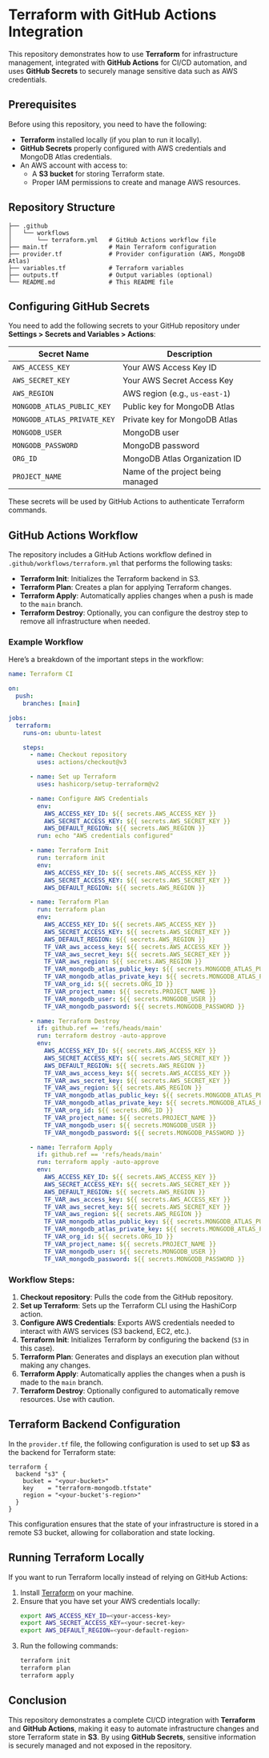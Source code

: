 
# Terraform with GitHub Actions Integration

This repository demonstrates how to use **Terraform** for infrastructure management, integrated with **GitHub Actions** for CI/CD automation, and uses **GitHub Secrets** to securely manage sensitive data such as AWS credentials.

## Prerequisites

Before using this repository, you need to have the following:

- **Terraform** installed locally (if you plan to run it locally).
- **GitHub Secrets** properly configured with AWS credentials and MongoDB Atlas credentials.
- An AWS account with access to:
  - A **S3 bucket** for storing Terraform state.
  - Proper IAM permissions to create and manage AWS resources.
  
## Repository Structure

```plaintext
├── .github
│   └── workflows
│       └── terraform.yml   # GitHub Actions workflow file
├── main.tf                 # Main Terraform configuration
├── provider.tf             # Provider configuration (AWS, MongoDB Atlas)
├── variables.tf            # Terraform variables
├── outputs.tf              # Output variables (optional)
└── README.md               # This README file
```

## Configuring GitHub Secrets

You need to add the following secrets to your GitHub repository under **Settings > Secrets and Variables > Actions**:

| Secret Name                       | Description                                         |
| ---------------------------------- | --------------------------------------------------- |
| `AWS_ACCESS_KEY`                   | Your AWS Access Key ID                              |
| `AWS_SECRET_KEY`                   | Your AWS Secret Access Key                          |
| `AWS_REGION`                       | AWS region (e.g., `us-east-1`)                      |
| `MONGODB_ATLAS_PUBLIC_KEY`         | Public key for MongoDB Atlas                        |
| `MONGODB_ATLAS_PRIVATE_KEY`        | Private key for MongoDB Atlas                       |
| `MONGODB_USER`                     | MongoDB user                                        |
| `MONGODB_PASSWORD`                 | MongoDB password                                    |
| `ORG_ID`                           | MongoDB Atlas Organization ID                      |
| `PROJECT_NAME`                     | Name of the project being managed                   |

These secrets will be used by GitHub Actions to authenticate Terraform commands.

## GitHub Actions Workflow

The repository includes a GitHub Actions workflow defined in `.github/workflows/terraform.yml` that performs the following tasks:

- **Terraform Init**: Initializes the Terraform backend in S3.
- **Terraform Plan**: Creates a plan for applying Terraform changes.
- **Terraform Apply**: Automatically applies changes when a push is made to the `main` branch.
- **Terraform Destroy**: Optionally, you can configure the destroy step to remove all infrastructure when needed.

### Example Workflow

Here’s a breakdown of the important steps in the workflow:

```yaml
name: Terraform CI

on:
  push:
    branches: [main]

jobs:
  terraform:
    runs-on: ubuntu-latest

    steps:
      - name: Checkout repository
        uses: actions/checkout@v3

      - name: Set up Terraform
        uses: hashicorp/setup-terraform@v2

      - name: Configure AWS Credentials
        env:
          AWS_ACCESS_KEY_ID: ${{ secrets.AWS_ACCESS_KEY }}
          AWS_SECRET_ACCESS_KEY: ${{ secrets.AWS_SECRET_KEY }}
          AWS_DEFAULT_REGION: ${{ secrets.AWS_REGION }}
        run: echo "AWS credentials configured"

      - name: Terraform Init
        run: terraform init
        env:
          AWS_ACCESS_KEY_ID: ${{ secrets.AWS_ACCESS_KEY }}
          AWS_SECRET_ACCESS_KEY: ${{ secrets.AWS_SECRET_KEY }}
          AWS_DEFAULT_REGION: ${{ secrets.AWS_REGION }}

      - name: Terraform Plan
        run: terraform plan
        env:
          AWS_ACCESS_KEY_ID: ${{ secrets.AWS_ACCESS_KEY }}
          AWS_SECRET_ACCESS_KEY: ${{ secrets.AWS_SECRET_KEY }}
          AWS_DEFAULT_REGION: ${{ secrets.AWS_REGION }}
          TF_VAR_aws_access_key: ${{ secrets.AWS_ACCESS_KEY }}
          TF_VAR_aws_secret_key: ${{ secrets.AWS_SECRET_KEY }}
          TF_VAR_aws_region: ${{ secrets.AWS_REGION }}
          TF_VAR_mongodb_atlas_public_key: ${{ secrets.MONGODB_ATLAS_PUBLIC_KEY }}
          TF_VAR_mongodb_atlas_private_key: ${{ secrets.MONGODB_ATLAS_PRIVATE_KEY }}
          TF_VAR_org_id: ${{ secrets.ORG_ID }}
          TF_VAR_project_name: ${{ secrets.PROJECT_NAME }}
          TF_VAR_mongodb_user: ${{ secrets.MONGODB_USER }}
          TF_VAR_mongodb_password: ${{ secrets.MONGODB_PASSWORD }}

      - name: Terraform Destroy
        if: github.ref == 'refs/heads/main'
        run: terraform destroy -auto-approve
        env:
          AWS_ACCESS_KEY_ID: ${{ secrets.AWS_ACCESS_KEY }}
          AWS_SECRET_ACCESS_KEY: ${{ secrets.AWS_SECRET_KEY }}
          AWS_DEFAULT_REGION: ${{ secrets.AWS_REGION }}
          TF_VAR_aws_access_key: ${{ secrets.AWS_ACCESS_KEY }}
          TF_VAR_aws_secret_key: ${{ secrets.AWS_SECRET_KEY }}
          TF_VAR_aws_region: ${{ secrets.AWS_REGION }}
          TF_VAR_mongodb_atlas_public_key: ${{ secrets.MONGODB_ATLAS_PUBLIC_KEY }}
          TF_VAR_mongodb_atlas_private_key: ${{ secrets.MONGODB_ATLAS_PRIVATE_KEY }}
          TF_VAR_org_id: ${{ secrets.ORG_ID }}
          TF_VAR_project_name: ${{ secrets.PROJECT_NAME }}
          TF_VAR_mongodb_user: ${{ secrets.MONGODB_USER }}
          TF_VAR_mongodb_password: ${{ secrets.MONGODB_PASSWORD }}

      - name: Terraform Apply
        if: github.ref == 'refs/heads/main'
        run: terraform apply -auto-approve
        env:
          AWS_ACCESS_KEY_ID: ${{ secrets.AWS_ACCESS_KEY }}
          AWS_SECRET_ACCESS_KEY: ${{ secrets.AWS_SECRET_KEY }}
          AWS_DEFAULT_REGION: ${{ secrets.AWS_REGION }}
          TF_VAR_aws_access_key: ${{ secrets.AWS_ACCESS_KEY }}
          TF_VAR_aws_secret_key: ${{ secrets.AWS_SECRET_KEY }}
          TF_VAR_aws_region: ${{ secrets.AWS_REGION }}
          TF_VAR_mongodb_atlas_public_key: ${{ secrets.MONGODB_ATLAS_PUBLIC_KEY }}
          TF_VAR_mongodb_atlas_private_key: ${{ secrets.MONGODB_ATLAS_PRIVATE_KEY }}
          TF_VAR_org_id: ${{ secrets.ORG_ID }}
          TF_VAR_project_name: ${{ secrets.PROJECT_NAME }}
          TF_VAR_mongodb_user: ${{ secrets.MONGODB_USER }}
          TF_VAR_mongodb_password: ${{ secrets.MONGODB_PASSWORD }}
```

### Workflow Steps:
1. **Checkout repository**: Pulls the code from the GitHub repository.
2. **Set up Terraform**: Sets up the Terraform CLI using the HashiCorp action.
3. **Configure AWS Credentials**: Exports AWS credentials needed to interact with AWS services (S3 backend, EC2, etc.).
4. **Terraform Init**: Initializes Terraform by configuring the backend (`S3` in this case).
5. **Terraform Plan**: Generates and displays an execution plan without making any changes.
6. **Terraform Apply**: Automatically applies the changes when a push is made to the `main` branch.
7. **Terraform Destroy**: Optionally configured to automatically remove resources. Use with caution.

## Terraform Backend Configuration

In the `provider.tf` file, the following configuration is used to set up **S3** as the backend for Terraform state:

```hcl
terraform {
  backend "s3" {
    bucket = "<your-bucket>"
    key    = "terraform-mongodb.tfstate"
    region = "<your-bucket's-region>"
  }
}
```

This configuration ensures that the state of your infrastructure is stored in a remote S3 bucket, allowing for collaboration and state locking.

## Running Terraform Locally

If you want to run Terraform locally instead of relying on GitHub Actions:

1. Install [Terraform](https://learn.hashicorp.com/tutorials/terraform/install-cli) on your machine.
2. Ensure that you have set your AWS credentials locally:
   ```bash
   export AWS_ACCESS_KEY_ID=<your-access-key>
   export AWS_SECRET_ACCESS_KEY=<your-secret-key>
   export AWS_DEFAULT_REGION=<your-default-region>
   ```
3. Run the following commands:
   ```bash
   terraform init
   terraform plan
   terraform apply
   ```

## Conclusion

This repository demonstrates a complete CI/CD integration with **Terraform** and **GitHub Actions**, making it easy to automate infrastructure changes and store Terraform state in **S3**. By using **GitHub Secrets**, sensitive information is securely managed and not exposed in the repository.
